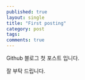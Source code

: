 ```yaml
---
published: true
layout: single
title: "First posting"
category: post
tags:
comments: true
---
```


Github 블로그 첫 포스트 입니다.

잘 부탁 드립니다.


